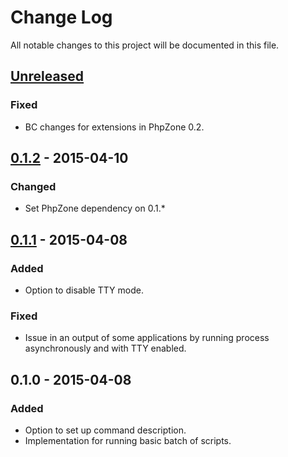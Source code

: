 # Change Log
All notable changes to this project will be documented in this file.

## [Unreleased][unreleased]
### Fixed
- BC changes for extensions in PhpZone 0.2.

## [0.1.2] - 2015-04-10
### Changed
- Set PhpZone dependency on 0.1.*

## [0.1.1] - 2015-04-08
### Added
- Option to disable TTY mode.

### Fixed
- Issue in an output of some applications by running process asynchronously and with TTY enabled.

## 0.1.0 - 2015-04-08
### Added
- Option to set up command description.
- Implementation for running basic batch of scripts.

[unreleased]: https://github.com/phpzone/shell/compare/0.1.2...HEAD
[0.1.2]: https://github.com/phpzone/shell/compare/0.1.1...0.1.2
[0.1.1]: https://github.com/phpzone/shell/compare/0.1.0...0.1.1
